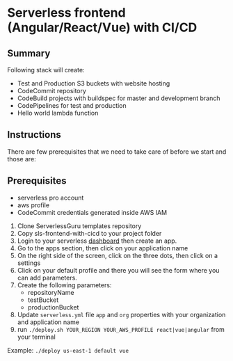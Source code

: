 # Serverless frontend (Angular/React/Vue) with CI/CD

## Summary
Following stack will create:
  - Test and Production S3 buckets with website hosting
  - CodeCommit repository 
  - CodeBuild projects with buildspec for master and development branch
  - CodePipelines for test and production
  - Hello world lambda function

## Instructions

There are few prerequisites that we need to take care of before we start and those are:

## Prerequisites
  - serverless pro account
  - aws profile 
  - CodeCommit credentials generated inside AWS IAM 

1. Clone ServerlessGuru templates repository
2. Copy sls-frontend-with-cicd to your project folder
3. Login to your serverless [dashboard](https://app.serverless.com) then create an app.
4. Go to the apps section, then click on your application name
5. On the right side of the screen, click on the three dots, then click on a settings
6.  Click on your default profile and there you will see the form where you can add parameters.
7. Create the following parameters:
    - repositoryName
    - testBucket
    - productionBucket
8. Update `serverless.yml` file `app` and `org` properties with your organization and application name 
9. run `./deploy.sh YOUR_REGION YOUR_AWS_PROFILE react|vue|angular` from your terminal

Example: `./deploy us-east-1 default vue`